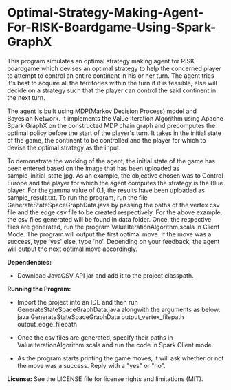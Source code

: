 # Optimal-Strategy-Making-Agent-For-RISK-Boardgame-Using-Spark-GraphX

This program simulates an optimal strategy making agent for RISK boardgame which devises
an optimal strategy to help the concerned player to attempt to control an entire continent
in his or her turn. The agent tries it's best to acquire all the territories within the turn
if it is feasible, else will decide on a strategy such that the player can control
the said continent in the next turn.

The agent is built using MDP(Markov Decision Process) model and Bayesian Network. It implements
the Value Iteration Algorithm using Apache Spark GraphX on the constructed MDP chain graph and precomputes the optimal policy
before the start of the player's turn. It takes in the initial state of the game, the continent
to be controlled and the player for which to devise the optimal strategy as the input.

To demonstrate the working of the agent, the initial state of the game has been entered based on
the image that has been uploaded as sample_initial_state.jpg. As an example, the objective chosen
was to Control Europe and the player for which the agent computes the strategy is the Blue player.
For the gamma value of 0.1, the results have been uploaded as sample_result.txt.
To run the program, run the file GenerateStateSpaceGraphData.java by passing the paths of the vertex csv file
and the edge csv file to be created respectively. For the above example, the csv files generated will be found in data folder.
Once, the respective files are generated, run the program ValueIterationAlgorithm.scala in Client Mode.
The program will output the first optimal move. If the move was a success, type 'yes' else, type 'no'.
Depending on your feedback, the agent will output the next optimal move accordingly.

**Dependencies:**
- Download JavaCSV API jar and add it to the project classpath.

**Running the Program:**
- Import the project into an IDE and then run GenerateStateSpaceGraphData.java alongwith the arguments as below:
    java GenerateStateSpaceGraphData output_vertex_filepath output_edge_filepath
  
- Once the csv files are generated, specify their paths in ValueIterationAlgorithm.scala and run the code in Spark Client mode.

- As the program starts printing the game moves, it will ask whether or not the move was a success. Reply with a "yes" or "no".

**License:**
See the LICENSE file for license rights and limitations (MIT).